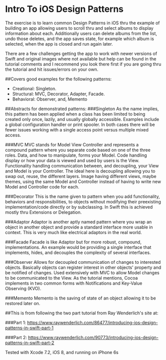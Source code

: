 # Intro To iOS Design Patterns

The exercise is to learn common Design Patterns in iOS thru the example of building an app allowing users to scroll thru and select albums to display information about each. Additionally users can delete albums from the list, undo those deletes, and
the app saves state, for example which album is selected, when the app is closed and run again later. 

There are a few challenges getting the app to work with newer versions of Swift and original images where not available but help can be found in the tutorial comments and I recommend you look there first if you are going thru the tutorial and hit issues/errors on your own.


##Covers good examples for the following patterns:

  * Creational: Singleton.
  * Structural: MVC, Decorator, Adapter, Facade.
  * Behavioral: Observer, and, Memento

##Abstracts for demonstrated patterns:
###Singleton
As the name implies, this pattern has been applied when a class has been limited to being created only once, lazily, and usually globally accessible. Examples include a global configuration handler or print spooler. In both cases there will be fewer issues working with a single access point versus multiple mixed access.

###MVC
MVC stands for Model View Controller and represents a compound pattern where you separate code based on one of the three roles. Data, and how to manipulate, forms your Model. Code handling display or how your data is viewed and used by users is the View. Functionality handling communication between, and decoupling, your View and Model is your Controller. The ideal here is decoupling allowing you to swap out, reuse, the different layers. Image having different views, maybe themes, using the same Model and Controller instead of having to write new Model and Controller code for each.

###Decorator
This is the name given to pattern when you add functionality, behaviors and responsibilities, to objects without modifying their preexisting implementation/code directly or by subclassing. In Swift this is achieved mostly thru Extensions or Delegation.

###Adaptor
Adaptor is another aptly named pattern where you wrap an object in another object and provide a standard interface more usable in context. This is very much like electrical adaptors in the real world.

###Facade
Facade is like Adaptor but for more robust, compound, implementations. An example would be providing a single interface that implements, hides, and decouples the complexity of several interfaces.

###Observer
Allows for decoupled communication of changes to interested objects. Basically objects can register interest in other objects' property and be notified of changes. Used extensively with MVC to allow Model changes to be communicated to the View. As the tutorial mentions, Cocoa implements in two common forms with Notifications and Key-Value Observing (KVO).

###Memento
Memento is the saving of state of an object allowing it to be restored later on.

##This is from following the two part tutorial from Ray Wenderlich's site at:

###Part 1:
https://www.raywenderlich.com/86477/introducing-ios-design-patterns-in-swift-part-1

###Part 2:
https://www.raywenderlich.com/90773/introducing-ios-design-patterns-in-swift-part-2

Tested with Xcode 7.2, iOS 8, and running on iPhone 6s